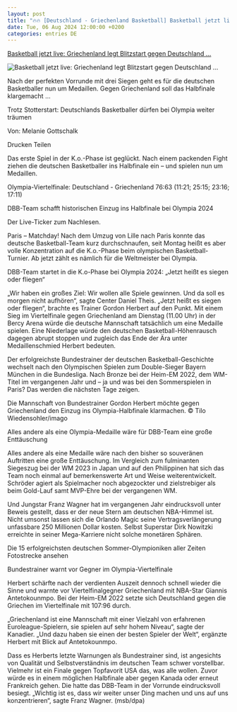 ```yaml
---
layout: post
title: "🔥🔥 [Deutschland - Griechenland Basketball] Basketball jetzt live: Griechenland legt Blitzstart gegen Deutschland ..."
date: Tue, 06 Aug 2024 12:00:00 +0200
categories: entries DE
---
```

[Basketball jetzt live: Griechenland legt Blitzstart gegen Deutschland ...](https://www.op-online.de/sport/mehr-sport/halbfinale-olympia-2024-basketball-live-deutschland-griechenland-einzug-zr-93227246.html)

![Basketball jetzt live: Griechenland legt Blitzstart gegen Deutschland ...](https://www.op-online.de/assets/images/35/277/35277721-deutschland-steht-im-halbfinale-der-olympischen-spiele-zum-ersten-mal-ueberhaupt-2qeUUyvcHNfe.jpg)

Nach der perfekten Vorrunde mit drei Siegen geht es für die deutschen Basketballer nun um Medaillen. Gegen Griechenland soll das Halbfinale klargemacht ...

Trotz Stotterstart: Deutschlands Basketballer dürfen bei Olympia weiter träumen

Von: Melanie Gottschalk

Drucken Teilen

Das erste Spiel in der K.o.-Phase ist geglückt. Nach einem packenden Fight ziehen die deutschen Basketballer ins Halbfinale ein – und spielen nun um Medaillen.

Olympia-Viertelfinale: Deutschland - Griechenland 76:63 (11:21; 25:15; 23:16; 17:11)

DBB-Team schafft historischen Einzug ins Halbfinale bei Olympia 2024

Der Live-Ticker zum Nachlesen.

Paris – Matchday! Nach dem Umzug von Lille nach Paris konnte das deutsche Basketball-Team kurz durchschnaufen, seit Montag heißt es aber volle Konzentration auf die K.o.-Phase beim olympischen Basketball-Turnier. Ab jetzt zählt es nämlich für die Weltmeister bei Olympia.

DBB-Team startet in die K.o-Phase bei Olympia 2024: „Jetzt heißt es siegen oder fliegen“

„Wir haben ein großes Ziel: Wir wollen alle Spiele gewinnen. Und da soll es morgen nicht aufhören“, sagte Center Daniel Theis. „Jetzt heißt es siegen oder fliegen“, brachte es Trainer Gordon Herbert auf den Punkt. Mit einem Sieg im Viertelfinale gegen Griechenland am Dienstag (11.00 Uhr) in der Bercy Arena würde die deutsche Mannschaft tatsächlich um eine Medaille spielen. Eine Niederlage würde den deutschen Basketball-Höhenrausch dagegen abrupt stoppen und zugleich das Ende der Ära unter Medaillenschmied Herbert bedeuten.

Der erfolgreichste Bundestrainer der deutschen Basketball-Geschichte wechselt nach den Olympischen Spielen zum Double-Sieger Bayern München in die Bundesliga. Nach Bronze bei der Heim-EM 2022, dem WM-Titel im vergangenen Jahr und – ja und was bei den Sommerspielen in Paris? Das werden die nächsten Tage zeigen.

Die Mannschaft von Bundestrainer Gordon Herbert möchte gegen Griechenland den Einzug ins Olympia-Halbfinale klarmachen. © Tilo Wiedensohler/imago

Alles andere als eine Olympia-Medaille wäre für DBB-Team eine große Enttäuschung

Alles andere als eine Medaille wäre nach den bisher so souveränen Auftritten eine große Enttäuschung. Im Vergleich zum fulminanten Siegeszug bei der WM 2023 in Japan und auf den Philippinen hat sich das Team noch einmal auf bemerkenswerte Art und Weise weiterentwickelt. Schröder agiert als Spielmacher noch abgezockter und zielstrebiger als beim Gold-Lauf samt MVP-Ehre bei der vergangenen WM.

Und Jungstar Franz Wagner hat im vergangenen Jahr eindrucksvoll unter Beweis gestellt, dass er der neue Stern am deutschen NBA-Himmel ist. Nicht umsonst lassen sich die Orlando Magic seine Vertragsverlängerung unfassbare 250 Millionen Dollar kosten. Selbst Superstar Dirk Nowitzki erreichte in seiner Mega-Karriere nicht solche monetären Sphären.

Die 15 erfolgreichsten deutschen Sommer-Olympioniken aller Zeiten Fotostrecke ansehen

Bundestrainer warnt vor Gegner im Olympia-Viertelfinale

Herbert schärfte nach der verdienten Auszeit dennoch schnell wieder die Sinne und warnte vor Viertelfinalgegner Griechenland mit NBA-Star Giannis Antetokounmpo. Bei der Heim-EM 2022 setzte sich Deutschland gegen die Griechen im Viertelfinale mit 107:96 durch.

„Griechenland ist eine Mannschaft mit einer Vielzahl von erfahrenen Euroleague-Spielern, sie spielen auf sehr hohem Niveau“, sagte der Kanadier. „Und dazu haben sie einen der besten Spieler der Welt“, ergänzte Herbert mit Blick auf Antetokounmpo.

Dass es Herberts letzte Warnungen als Bundestrainer sind, ist angesichts von Qualität und Selbstverständnis im deutschen Team schwer vorstellbar. Vielmehr ist ein Finale gegen Topfavorit USA das, was alle wollen. Zuvor würde es in einem möglichen Halbfinale aber gegen Kanada oder erneut Frankreich gehen. Die hatte das DBB-Team in der Vorrunde eindrucksvoll besiegt. „Wichtig ist es, dass wir weiter unser Ding machen und uns auf uns konzentrieren“, sagte Franz Wagner. (msb/dpa)

